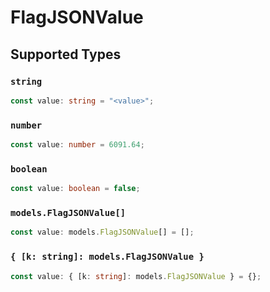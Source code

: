 # FlagJSONValue


## Supported Types

### `string`

```typescript
const value: string = "<value>";
```

### `number`

```typescript
const value: number = 6091.64;
```

### `boolean`

```typescript
const value: boolean = false;
```

### `models.FlagJSONValue[]`

```typescript
const value: models.FlagJSONValue[] = [];
```

### `{ [k: string]: models.FlagJSONValue }`

```typescript
const value: { [k: string]: models.FlagJSONValue } = {};
```

